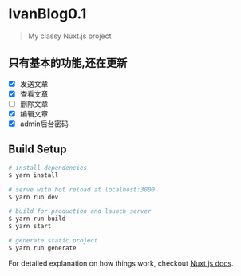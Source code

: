 # IvanBlog0.1

> My classy Nuxt.js project

## 只有基本的功能,还在更新
- [x] 发送文章
- [x] 查看文章
- [ ] 删除文章
- [x] 编辑文章
- [x] admin后台密码
## Build Setup
``` bash
# install dependencies
$ yarn install

# serve with hot reload at localhost:3000
$ yarn run dev

# build for production and launch server
$ yarn run build
$ yarn start

# generate static project
$ yarn run generate
```

For detailed explanation on how things work, checkout [Nuxt.js docs](https://nuxtjs.org).
